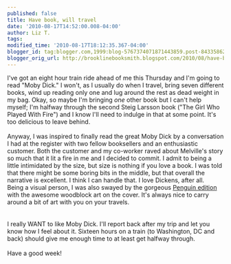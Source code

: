```yaml
---
published: false
title: Have book, will travel
date: '2010-08-17T14:52:00.008-04:00'
author: Liz T.
tags: 
modified_time: '2010-08-17T18:12:35.367-04:00'
blogger_id: tag:blogger.com,1999:blog-5767374071871443859.post-8433586222360191254
blogger_orig_url: http://brooklinebooksmith.blogspot.com/2010/08/have-book-will-travel.html
---
```


I've got an eight hour train ride ahead of me this Thursday and I'm going to read "<span id="SPELLING_ERROR_0" class="blsp-spelling-error">Moby</span> Dick." I won't, as I usually do when I travel, bring seven different books, wind up reading only one and lug around the rest as dead weight in my bag. Okay, so maybe I'm bringing <em>one</em> other book but I can't help myself; I'm halfway through the second <span id="SPELLING_ERROR_1" class="blsp-spelling-error">Steig</span> <span id="SPELLING_ERROR_2" class="blsp-spelling-error">Larsson</span> book ("The Girl Who Played With Fire") and I know I'll need to indulge in that at some point. It's too delicious to leave behind.<br /><br />Anyway, I was inspired to finally read the great <span id="SPELLING_ERROR_3" class="blsp-spelling-error">Moby</span> Dick by a conversation I had at the register with two fellow booksellers and an enthusiastic customer. Both the customer and my co-worker raved about Melville's story so much that it lit a fire in me and I decided to commit. I admit to being a little intimidated by the size, but size is nothing if you love a book. I was told that there might be some boring bits in the middle, but that overall the narrative is excellent. I think I can handle that.  I love Dickens, after all.<br />Being a visual person, I was also swayed by the gorgeous <a href="http://www.brooklinebooksmith-shop.com/book/9780142000083">Penguin edition</a> with the awesome woodblock art on the cover.  It's always nice to carry around a bit of art with you on your travels.<br /><br /><br />I really WANT to like <span id="SPELLING_ERROR_4" class="blsp-spelling-error">Moby</span> Dick.  I'll report back after my trip and let you know how I feel about it.  Sixteen hours on a train (to Washington, DC and back) should give me enough time to at least get halfway through. <br /><br />Have a good week!